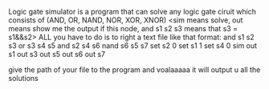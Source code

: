 Logic gate simulator is a program that can solve any logic gate ciruit which consists of (AND, OR, NAND, NOR, XOR, XNOR)
<sim means solve, out means show me the output if this node, and s1 s2 s3 means that s3 = s1&&s2>
ALL you have to do is to right a text file like that format:
and s1 s2 s3
or s3 s4 s5
and s2 s4 s6
nand s6 s5 s7
set s2 0
set s1 1
set s4 0
sim
out s1
out s3
out s5
out s6
out s7

give the path of your file to the program and voalaaaaa it will output u all the solutions
